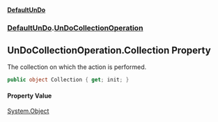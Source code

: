 #### [DefaultUnDo](../../index.md 'index')
### [DefaultUnDo](../../index.md#DefaultUnDo 'DefaultUnDo').[UnDoCollectionOperation](index.md 'DefaultUnDo\.UnDoCollectionOperation')

## UnDoCollectionOperation\.Collection Property

The collection on which the action is performed\.

```csharp
public object Collection { get; init; }
```

#### Property Value
[System\.Object](https://docs.microsoft.com/en-us/dotnet/api/System.Object 'System\.Object')